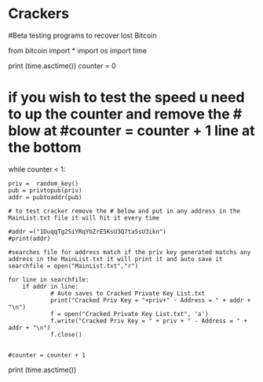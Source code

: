 # Crackers
#Beta testing programs to recover lost Bitcoin

from bitcoin import *
import os
import time

print (time.asctime())
counter = 0

# if you wish to test the speed u need to up the counter and remove the # blow at #counter = counter + 1 line at the bottom
while counter < 1:


    priv =  random_key()
    pub = privtopub(priv)
    addr = pubtoaddr(pub)

    # to test cracker remove the # below and put in any address in the MainList.txt file it will hit it every time
    
    #addr =("1DuqqTg2SiYRqYbZrE5KsU3Q7ta5sU3ikn")
    #print(addr)

    #searches file for address match if the priv key generated matchs any address in the MainList.txt it will print it and auto save it
    searchfile = open("MainList.txt","r")

    for line in searchfile:
        if addr in line:
                # Auto saves to Cracked Private Key List.txt
                print("Cracked Priv Key = "+priv+" - Address = " + addr + "\n")
                f = open("Cracked Private Key List.txt", 'a')
                f.write("Cracked Priv Key = " + priv + " - Address = " + addr + "\n")
                f.close()

                
    #counter = counter + 1
print (time.asctime())
